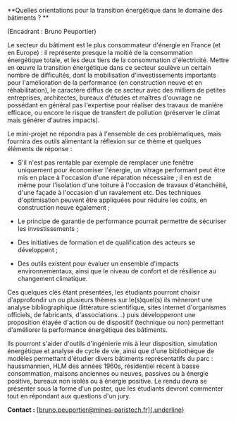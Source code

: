 **Quelles orientations pour la transition énergétique dans le domaine
des bâtiments ? **

(Encadrant : Bruno Peuportier)

Le secteur du bâtiment est le plus consommateur d'énergie en France (et
en Europe) : il représente presque la moitié de la consommation
énergétique totale, et les deux tiers de la consommation d'électricité.
Mettre en œuvre la transition énergétique dans ce secteur soulève un
certain nombre de difficultés, dont la mobilisation d'investissements
importants pour l'amélioration de la performance (en construction neuve
et en réhabilitation), le caractère diffus de ce secteur avec des
milliers de petites entreprises, architectes, bureaux d'études et
maîtres d'ouvrage ne possédant en général pas l'expertise pour réaliser
des travaux de manière efficace, ou encore le risque de transfert de
pollution (préserver le climat mais générer d'autres impacts).

Le mini-projet ne répondra pas à l'ensemble de ces problématiques, mais
fournira des outils alimentant la réflexion sur ce thème et quelques
éléments de réponse :

-   S'il n'est pas rentable par exemple de remplacer une fenêtre
    uniquement pour économiser l'énergie, un vitrage performant peut
    être mis en place à l'occasion d'une réparation nécessaire ; il en
    est de même pour l'isolation d'une toiture à l'occasion de travaux
    d'étanchéité, d'une façade à l'occasion d'un ravalement etc. Des
    techniques d'optimisation peuvent être appliquées pour réduire les
    coûts, en construction neuve également ;

-   Le principe de garantie de performance pourrait permettre de
    sécuriser les investissements ;

-   Des initiatives de formation et de qualification des acteurs se
    développent ;

-   Des outils existent pour évaluer un ensemble d'impacts
    environnementaux, ainsi que le niveau de confort et de résilience au
    changement climatique.

Ces quelques clés étant présentées, les étudiants pourront choisir
d'approfondir un ou plusieurs thèmes sur le(s)quel(s) ils mèneront une
analyse bibliographique (littérature scientifique, sites internet
d'organismes officiels, de fabricants, d'associations...) puis
développeront une proposition étayée d'action ou de dispositif
(technique ou non) permettant d'améliorer la performance énergétique des
bâtiments.

Ils pourront s'aider d'outils d'ingénierie mis à leur disposition,
simulation énergétique et analyse de cycle de vie, ainsi que d'une
bibliothèque de modèles permettant d'étudier divers bâtiments
représentatifs du parc : haussmannien, HLM des années 1960s, résidentiel
récent à basse consommation, maisons anciennes ou neuves, passives ou à
énergie positive, bureaux non isolés ou à énergie positive. Le rendu
devra se présenter sous la forme d'un poster, que les étudiants devront
commenter tout en répondant aux questions d'un jury.

**Contact :**
[[bruno.peuportier\@mines-paristech.fr]{.underline}](mailto:bruno.peuportier@mines-paristech.fr)
